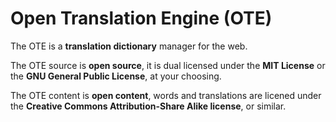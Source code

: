 Open Translation Engine (OTE)
===

The OTE is a **translation dictionary** manager for the web.

The OTE source is **open source**, 
it is dual licensed under the **MIT License**
or the **GNU General Public License**,
at your choosing.

The OTE content is **open content**, 
words and translations are 
licened under the **Creative Commons Attribution-Share Alike license**, or similar.